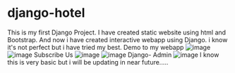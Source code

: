 # django-hotel
This is my first Django Project. I have created static website using html and Bootstrap. And now i have created interactive webapp using Django. i know it's not perfect but i have tried my best.
Demo to my webapp
![image](https://github.com/sumanpokhrel-11/django-hotel/assets/90470039/fca2ba25-6fa5-4bcf-b6f5-d6fe4f4575de?raw=true)
![image](https://github.com/sumanpokhrel-11/django-hotel/assets/90470039/1f003bf3-3dea-4093-ae59-8d10d0d24c6c?raw=true)
Subscribe Us
![image](https://github.com/sumanpokhrel-11/django-hotel/assets/90470039/fa13a6e9-9fb3-40c5-a022-31195169b8a6)
![image](https://github.com/sumanpokhrel-11/django-hotel/assets/90470039/71217181-c0f7-4e6d-9f63-65cfc8102c3c)
Django- Admin
![image](https://github.com/sumanpokhrel-11/django-hotel/assets/90470039/ad231958-ccac-4c77-9d55-3c5b18f77a1e)
I know this is very basic but i will be updating in near future.....


